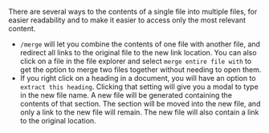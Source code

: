 There are several ways to the contents of a single file into multiple files, for easier readability and to make it easier to access only the most relevant content. 

- `/merge` will let you combine the contents of one file with another file, and redirect all links to the original file to the new link location. You can also click on a file in the file explorer and select `merge entire file with` to get the option to merge two files together without needing to open them. 
- If you right click on a heading in a document, you will have an option to `extract this heading`. Clicking that setting will give you a modal to type in the new file name. A new file will be generated containing the contents of that section. The section will be moved into the new file, and only a link to the new file will remain. The new file will also contain a link to the original location. 